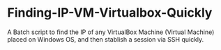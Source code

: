 # Finding-IP-VM-Virtualbox-Quickly
A Batch script to find the IP of any VirtualBox Machine (Virtual Machine) placed on Windows OS, and then stablish a session via SSH quickly.
